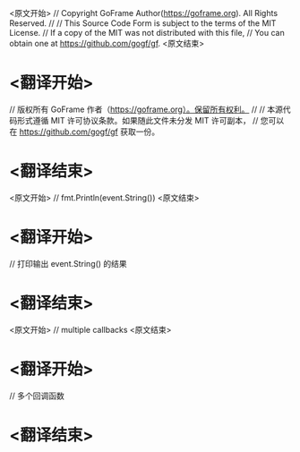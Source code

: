 
<原文开始>
// Copyright GoFrame Author(https://goframe.org). All Rights Reserved.
//
// This Source Code Form is subject to the terms of the MIT License.
// If a copy of the MIT was not distributed with this file,
// You can obtain one at https://github.com/gogf/gf.
<原文结束>

# <翻译开始>
// 版权所有 GoFrame 作者（https://goframe.org）。保留所有权利。
//
// 本源代码形式遵循 MIT 许可协议条款。如果随此文件未分发 MIT 许可副本，
// 您可以在 https://github.com/gogf/gf 获取一份。
# <翻译结束>







<原文开始>
// fmt.Println(event.String())
<原文结束>

# <翻译开始>
// 打印输出 event.String() 的结果
# <翻译结束>


<原文开始>
// multiple callbacks
<原文结束>

# <翻译开始>
// 多个回调函数
# <翻译结束>

